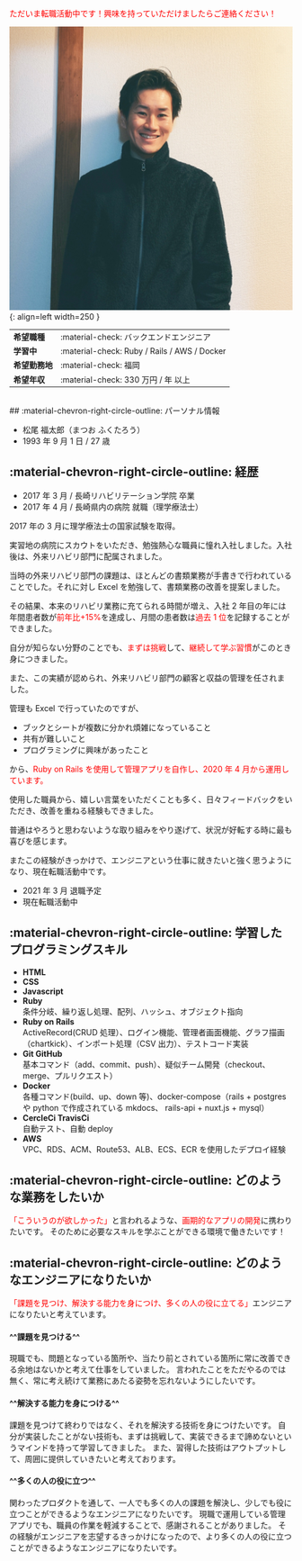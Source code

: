 <span style="color: red; ">
  ただいま転職活動中です！興味を持っていただけましたらご連絡ください！
</span>

![Placeholder](img/myphoto.jpg){: align=left width=250 }

|                |                                              |
| -------------- | -------------------------------------------- |
| **希望職種**   | :material-check: バックエンドエンジニア      |
| **学習中**     | :material-check: Ruby / Rails / AWS / Docker |
| **希望勤務地** | :material-check: 福岡                        |
| **希望年収**   | :material-check: 330 万円 / 年 以上          |

</br>
## :material-chevron-right-circle-outline: パーソナル情報

- 松尾 福太郎（まつお ふくたろう）
- 1993 年 9 月 1 日 / 27 歳

## :material-chevron-right-circle-outline: 経歴

- 2017 年 3 月 / 長崎リハビリテーション学院 卒業
- 2017 年 4 月 / 長崎県内の病院 就職（理学療法士）

2017 年の 3 月に理学療法士の国家試験を取得。

実習地の病院にスカウトをいただき、勉強熱心な職員に憧れ入社しました。入社後は、外来リハビリ部門に配属されました。

当時の外来リハビリ部門の課題は、ほとんどの書類業務が手書きで行われていることでした。それに対し Excel を勉強して、書類業務の改善を提案しました。

その結果、本来のリハビリ業務に充てられる時間が増え、入社 2 年目の年には年間患者数が<span style="color: red; ">前年比+15%</span>を達成し、月間の患者数は<span style="color: red; ">過去 1 位</span>を記録することができました。

自分が知らない分野のことでも、<span style="color: red; ">まずは挑戦</span>して、<span style="color: red; ">継続して学ぶ習慣</span>がこのとき身につきました。

また、この実績が認められ、外来リハビリ部門の顧客と収益の管理を任されました。

管理も Excel で行っていたのですが、

- ブックとシートが複数に分かれ煩雑になっていること
- 共有が難しいこと
- プログラミングに興味があったこと

から、<span style="color: red; ">Ruby on Rails を使用して管理アプリを自作し、2020 年 4 月から運用しています。</span>

使用した職員から、嬉しい言葉をいただくことも多く、日々フィードバックをいただき、改善を重ねる経験もできました。

普通はやろうと思わないような取り組みをやり遂げて、状況が好転する時に最も喜びを感じます。

またこの経験がきっかけで、エンジニアという仕事に就きたいと強く思うようになり、現在転職活動中です。

- 2021 年 3 月 退職予定
- 現在転職活動中

## :material-chevron-right-circle-outline: 学習したプログラミングスキル

- **HTML**
- **CSS**
- **Javascript**
- **Ruby**  
  条件分岐、繰り返し処理、配列、ハッシュ、オブジェクト指向
- **Ruby on Rails**  
  ActiveRecord(CRUD 処理）、ログイン機能、管理者画面機能、グラフ描画（chartkick）、インポート処理（CSV 出力）、テストコード実装
- **Git GitHub**  
  基本コマンド（add、commit、push）、疑似チーム開発（checkout、merge、プルリクエスト）
- **Docker**  
  各種コマンド(build、up、down 等)、docker-compose（rails + postgres や python で作成されている mkdocs、 rails-api + nuxt.js + mysql）
- **CercleCi TravisCi**  
  自動テスト、自動 deploy
- **AWS**  
  VPC、RDS、ACM、Route53、ALB、ECS、ECR を使用したデプロイ経験

## :material-chevron-right-circle-outline: どのような業務をしたいか

<span style="color: red; ">「こういうのが欲しかった」</span>と言われるような、<span style="color: red; ">画期的なアプリの開発</span>に携わりたいです。
そのために必要なスキルを学ぶことができる環境で働きたいです！

## :material-chevron-right-circle-outline: どのようなエンジニアになりたいか

<span style="color: red; ">「課題を見つけ、解決する能力を身につけ、多くの人の役に立てる」</span>エンジニアになりたいと考えています。

#### ^^課題を見つける^^

現職でも、問題となっている箇所や、当たり前とされている箇所に常に改善できる余地はないかと考えて仕事をしていました。
言われたことをただやるのでは無く、常に考え続けて業務にあたる姿勢を忘れないようにしたいです。

#### ^^解決する能力を身につける^^

課題を見つけて終わりではなく、それを解決する技術を身につけたいです。
自分が実装したことがない技術も、まずは挑戦して、実装できるまで諦めないというマインドを持って学習してきました。
また、習得した技術はアウトプットして、周囲に提供していきたいと考えております。

#### ^^多くの人の役に立つ^^

関わったプロダクトを通して、一人でも多くの人の課題を解決し、少しでも役に立つことができるようなエンジニアになりたいです。
現職で運用している管理アプリでも、職員の作業を軽減することで、感謝されることがありました。
その経験がエンジニアを志望するきっかけになったので、より多くの人の役に立つことができるようなエンジニアになりたいです。
